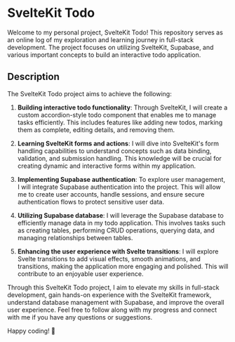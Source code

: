 # SvelteKit Todo

Welcome to my personal project, SvelteKit Todo! This repository serves as an online log of my exploration and learning journey in full-stack development. The project focuses on utilizing SvelteKit, Supabase, and various important concepts to build an interactive todo application.

## Description

The SvelteKit Todo project aims to achieve the following:

1. **Building interactive todo functionality**: Through SvelteKit, I will create a custom accordion-style todo component that enables me to manage tasks efficiently. This includes features like adding new todos, marking them as complete, editing details, and removing them.

2. **Learning SvelteKit forms and actions**: I will dive into SvelteKit's form handling capabilities to understand concepts such as data binding, validation, and submission handling. This knowledge will be crucial for creating dynamic and interactive forms within my application.

3. **Implementing Supabase authentication**: To explore user management, I will integrate Supabase authentication into the project. This will allow me to create user accounts, handle sessions, and ensure secure authentication flows to protect sensitive user data.

4. **Utilizing Supabase database**: I will leverage the Supabase database to efficiently manage data in my todo application. This involves tasks such as creating tables, performing CRUD operations, querying data, and managing relationships between tables.

5. **Enhancing the user experience with Svelte transitions**: I will explore Svelte transitions to add visual effects, smooth animations, and transitions, making the application more engaging and polished. This will contribute to an enjoyable user experience.

Through this SvelteKit Todo project, I aim to elevate my skills in full-stack development, gain hands-on experience with the SvelteKit framework, understand database management with Supabase, and improve the overall user experience. Feel free to follow along with my progress and connect with me if you have any questions or suggestions.

Happy coding! 🚀
